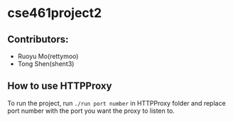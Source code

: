 # cse461project2

## Contributors:
* Ruoyu Mo(rettymoo)
* Tong Shen(shent3)

## How to use HTTPProxy
To run the project, run `./run port number` in HTTPProxy folder and replace port number with the port you want the proxy to listen to.
